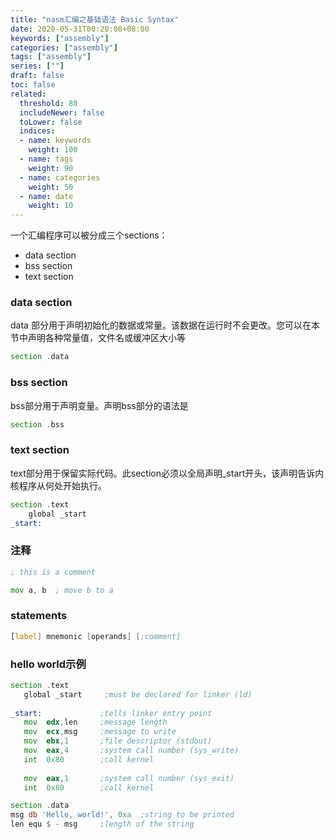 ```yaml
---
title: "nasm汇编之基础语法 Basic Syntax"
date: 2020-05-31T00:20:08+08:00
keywords: ["assembly"]
categories: ["assembly"]
tags: ["assembly"]
series: [""]
draft: false
toc: false
related:
  threshold: 80
  includeNewer: false
  toLower: false
  indices:
  - name: keywords
    weight: 100
  - name: tags
    weight: 90
  - name: categories
    weight: 50
  - name: date
    weight: 10
---
```


一个汇编程序可以被分成三个sections：

- data section
- bss section
- text section

### data section
data 部分用于声明初始化的数据或常量。该数据在运行时不会更改。您可以在本节中声明各种常量值，文件名或缓冲区大小等
```asm
section .data
```

### bss section
bss部分用于声明变量。声明bss部分的语法是
```asm 
section .bss
```


### text section
text部分用于保留实际代码。此section必须以全局声明_start开头，该声明告诉内核程序从何处开始执行。
```asm
section .text
    global _start
_start:

```

### 注释
```asm
; this is a comment

mov a, b  ; move b to a
```

### statements
```asm
[label] mnemonic [operands] [;comment]
```

### hello world示例
```asm
section	.text
   global _start     ;must be declared for linker (ld)
	
_start:	            ;tells linker entry point
   mov	edx,len     ;message length
   mov	ecx,msg     ;message to write
   mov	ebx,1       ;file descriptor (stdout)
   mov	eax,4       ;system call number (sys_write)
   int	0x80        ;call kernel
	
   mov	eax,1       ;system call number (sys_exit)
   int	0x80        ;call kernel

section	.data
msg db 'Hello, world!', 0xa  ;string to be printed
len equ $ - msg     ;length of the string
```

